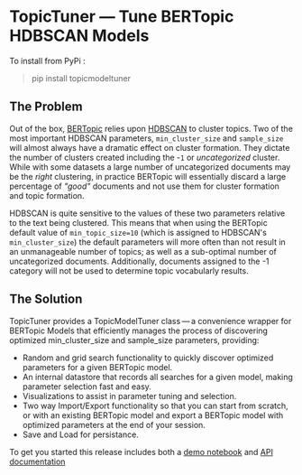 # TopicTuner &#8212; Tune BERTopic HDBSCAN Models

To install from PyPi :
>pip install topicmodeltuner

## The Problem
Out of the box, [BERTopic](https://github.com/MaartenGr/BERTopic) relies upon [HDBSCAN](https://github.com/scikit-learn-contrib/hdbscan) to cluster topics. Two of the most important HDBSCAN parameters, `min_cluster_size` and `sample_size` will almost always have a dramatic effect on cluster formation. They dictate the number of clusters created including the -`1` or *uncategorized* cluster. While with some datasets a large number of uncategorized documents may be the *right* clustering, in practice BERTopic will essentially discard a large percentage of *"good"* documents and not use them for cluster formation and topic formation. 

HDBSCAN is quite sensitive to the values of these two parameters relative to the text being clustered. This means that when using the BERTopic default value of `min_topic_size=10` (which is assigned to HDBSCAN's `min_cluster_size`) the default parameters will more often than not result in an unmanageable number of topics; as well as a sub-optimal number of uncategorized documents. Additionally, documents assigned to the -1 category will not be used to determine topic vocabularly results. 

## The Solution
TopicTuner provides a TopicModelTuner class&#8201;&#8212;&#8201;a convenience wrapper for BERTopic Models that efficiently manages the process of discovering optimized min_cluster_size and sample_size parameters, providing:

- Random and grid search functionality to quickly discover optimized parameters for a given BERTopic model.
- An internal datastore that records all searches for a given model, making parameter selection fast and easy.
- Visualizations to assist in parameter tuning and selection.
- Two way Import/Export functionality so that you can start from scratch, or with an existing BERTopic model and export a BERTopic model with optimized parameters at the end of your session.
- Save and Load for persistance.

To get you started this release includes both a [demo notebook](https://githubtocolab.com/drob-xx/TopicTuner/blob/main/TopicTunerDemo.ipynb) and [API documentation](http://htmlpreview.github.io/?https://github.com/drob-xx/TopicTuner/blob/main/doc/topictuner.html)
